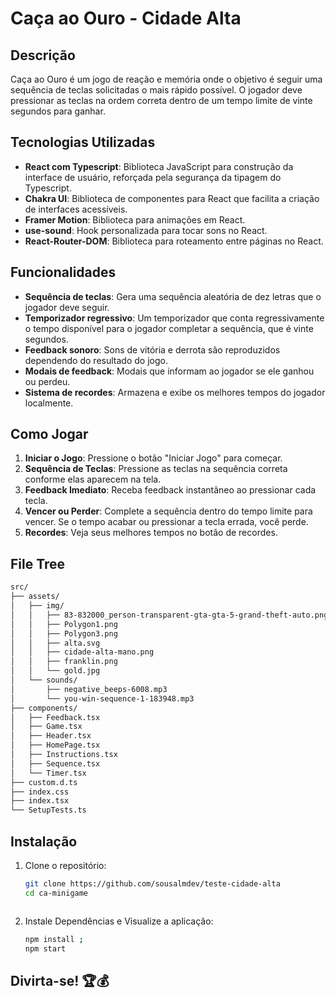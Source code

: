 # Caça ao Ouro - Cidade Alta

## Descrição

Caça ao Ouro é um jogo de reação e memória onde o objetivo é seguir uma sequência de teclas solicitadas o mais rápido possível. O jogador deve pressionar as teclas na ordem correta dentro de um tempo limite de vinte segundos para ganhar.

## Tecnologias Utilizadas

- **React com Typescript**: Biblioteca JavaScript para construção da interface de usuário, reforçada pela segurança da tipagem do Typescript.
- **Chakra UI**: Biblioteca de componentes para React que facilita a criação de interfaces acessíveis.
- **Framer Motion**: Biblioteca para animações em React.
- **use-sound**: Hook personalizada para tocar sons no React.
- **React-Router-DOM**: Biblioteca para roteamento entre páginas no React.


## Funcionalidades

- **Sequência de teclas**: Gera uma sequência aleatória de dez letras que o jogador deve seguir.
- **Temporizador regressivo**: Um temporizador que conta regressivamente o tempo disponível para o jogador completar a sequência, que é vinte segundos.
- **Feedback sonoro**: Sons de vitória e derrota são reproduzidos dependendo do resultado do jogo.
- **Modais de feedback**: Modais que informam ao jogador se ele ganhou ou perdeu.
- **Sistema de recordes**: Armazena e exibe os melhores tempos do jogador localmente.

## Como Jogar

1. **Iniciar o Jogo**: Pressione o botão "Iniciar Jogo" para começar.
2. **Sequência de Teclas**: Pressione as teclas na sequência correta conforme elas aparecem na tela.
3. **Feedback Imediato**: Receba feedback instantâneo ao pressionar cada tecla.
4. **Vencer ou Perder**: Complete a sequência dentro do tempo limite para vencer. Se o tempo acabar ou pressionar a tecla errada, você perde.
5. **Recordes**: Veja seus melhores tempos no botão de recordes.

## File Tree

```bash
src/
├── assets/
│   ├── img/
│   │   ├── 83-832000_person-transparent-gta-gta-5-grand-theft-auto.png
│   │   ├── Polygon1.png
│   │   ├── Polygon3.png
│   │   ├── alta.svg
│   │   ├── cidade-alta-mano.png
│   │   ├── franklin.png
│   │   └── gold.jpg
│   └── sounds/
│       ├── negative_beeps-6008.mp3
│       └── you-win-sequence-1-183948.mp3
├── components/
│   ├── Feedback.tsx
│   ├── Game.tsx
│   ├── Header.tsx
│   ├── HomePage.tsx
│   ├── Instructions.tsx
│   ├── Sequence.tsx
│   └── Timer.tsx
├── custom.d.ts
├── index.css
├── index.tsx
└── SetupTests.ts
```


## Instalação

1. Clone o repositório:
   ```bash
   git clone https://github.com/sousalmdev/teste-cidade-alta
   cd ca-minigame



2. Instale Dependências e Visualize a aplicação:
   ```bash 
   npm install ;
   npm start
   ```

## Divirta-se! 🏆💰

   